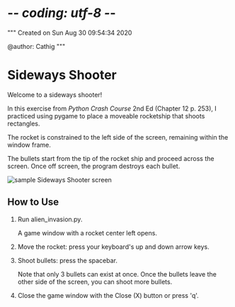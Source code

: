 # -*- coding: utf-8 -*-
"""
Created on Sun Aug 30 09:54:34 2020

@author: Cathig
"""
# Sideways Shooter
Welcome to a sideways shooter!

In this exercise from _Python Crash Course_ 2nd Ed (Chapter 12 p. 253), I practiced using pygame to place a moveable rocketship that shoots rectangles.

The rocket is constrained to the left side of the screen, remaining within the window frame.

The bullets start from the tip of the rocket ship and proceed across the screen. Once off screen, the program destroys each bullet.

![sample Sideways Shooter screen](/images/sampleScreen.JPG)

## How to Use
1. Run alien_invasion.py.

   A game window with a rocket center left opens.

2. Move the rocket: press your keyboard's up and down arrow keys.

3. Shoot bullets: press the spacebar.

   Note that only 3 bullets can exist at once. Once the bullets leave the other side of the screen, you can shoot more bullets.

4. Close the game window with the Close (X) button or press 'q'.
